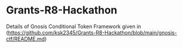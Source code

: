 # Grants-R8-Hackathon

Details of Gnosis Conditional Token Framework given in (https://github.com/ksk2345/Grants-R8-Hackathon/blob/main/gnosis-ctf/README.md)

